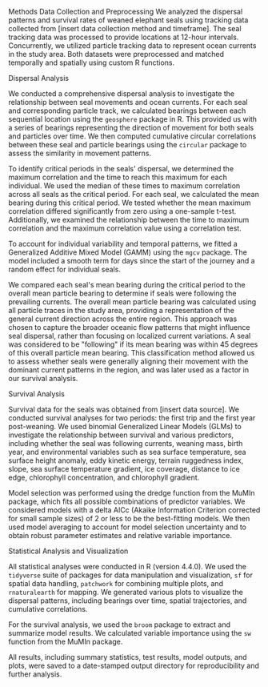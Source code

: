 Methods
Data Collection and Preprocessing
We analyzed the dispersal patterns and survival rates of weaned elephant seals using tracking data collected from [insert data collection method and timeframe]. The seal tracking data was processed to provide locations at 12-hour intervals. Concurrently, we utilized particle tracking data to represent ocean currents in the study area. Both datasets were preprocessed and matched temporally and spatially using custom R functions.

Dispersal Analysis

We conducted a comprehensive dispersal analysis to investigate the relationship between seal movements and ocean currents. For each seal and corresponding particle track, we calculated bearings between each sequential location using the `geosphere` package in R. This provided us with a series of bearings representing the direction of movement for both seals and particles over time. We then computed cumulative circular correlations between these seal and particle bearings using the `circular` package to assess the similarity in movement patterns.

To identify critical periods in the seals' dispersal, we determined the maximum correlation and the time to reach this maximum for each individual. We used the median of these times to maximum correlation across all seals as the critical period. For each seal, we calculated the mean bearing during this critical period. We tested whether the mean maximum correlation differed significantly from zero using a one-sample t-test. Additionally, we examined the relationship between the time to maximum correlation and the maximum correlation value using a correlation test.

To account for individual variability and temporal patterns, we fitted a Generalized Additive Mixed Model (GAMM) using the `mgcv` package. The model included a smooth term for days since the start of the journey and a random effect for individual seals.

We compared each seal's mean bearing during the critical period to the overall mean particle bearing to determine if seals were following the prevailing currents. The overall mean particle bearing was calculated using all particle traces in the study area, providing a representation of the general current direction across the entire region. This approach was chosen to capture the broader oceanic flow patterns that might influence seal dispersal, rather than focusing on localized current variations. A seal was considered to be "following" if its mean bearing was within 45 degrees of this overall particle mean bearing. This classification method allowed us to assess whether seals were generally aligning their movement with the dominant current patterns in the region, and was later used as a factor in our survival analysis.

Survival Analysis

Survival data for the seals was obtained from [insert data source]. We conducted survival analyses for two periods: the first trip and the first year post-weaning. We used binomial Generalized Linear Models (GLMs) to investigate the relationship between survival and various predictors, including whether the seal was following currents, weaning mass, birth year, and environmental variables such as sea surface temperature, sea surface height anomaly, eddy kinetic energy, terrain ruggedness index, slope, sea surface temperature gradient, ice coverage, distance to ice edge, chlorophyll concentration, and chlorophyll gradient.

Model selection was performed using the dredge function from the MuMIn package, which fits all possible combinations of predictor variables. We considered models with a delta AICc (Akaike Information Criterion corrected for small sample sizes) of 2 or less to be the best-fitting models. We then used model averaging to account for model selection uncertainty and to obtain robust parameter estimates and relative variable importance.

Statistical Analysis and Visualization

All statistical analyses were conducted in R (version 4.4.0). We used the `tidyverse` suite of packages for data manipulation and visualization, `sf` for spatial data handling, `patchwork` for combining multiple plots, and `rnaturalearth` for mapping. We generated various plots to visualize the dispersal patterns, including bearings over time, spatial trajectories, and cumulative correlations.

For the survival analysis, we used the `broom` package to extract and summarize model results. We calculated variable importance using the `sw` function from the MuMIn package.

All results, including summary statistics, test results, model outputs, and plots, were saved to a date-stamped output directory for reproducibility and further analysis.
